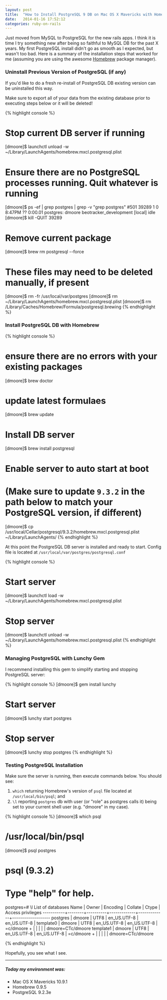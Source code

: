 ```yaml
---
layout: post
title:  "How to Install PostgreSQL 9 DB on Mac OS X Mavericks with Homebrew"
date:   2014-01-16 17:52:12
categories: ruby-on-rails
---
```


Just moved from MySQL to PostgreSQL for the new rails apps. I think it is time I try
something new after being so faithful to MySQL DB for the past X years. My first PostgreSQL
install didn't go as smooth as I expected, but wasn't too bad. Here is a summary of the installation
steps that worked for me (assuming you are using the awesome [Homebrew](http://brew.sh/) package 
manager).

### Uninstall Previous Version of PostgreSQL (if any)
If you'd like to do a fresh re-install of PostgreSQL DB existing version can be uninstalled this way.
<div class="alert alert-danger"><i class="fa fa-exclamation-circle fa-2x"></i> Make sure to export all of your data from the existing database prior
to executing steps below or it will be deleted!</div>

{% highlight console %}
# Stop current DB server if running
[dmoore]$ launchctl unload -w ~/Library/LaunchAgents/homebrew.mxcl.postgresql.plist

# Ensure there are no PostgreSQL processes running. Quit whatever is running
[dmoore]$ ps -ef | grep postgres | grep -v "grep postgres"
#501 39289     1   0  8:47PM ??         0:00.01 postgres: dmoore beotracker_development [local] idle 
[dmoore]$ kill -QUIT 39289

# Remove current package
[dmoore]$ brew rm postgresql --force

# These files may need to be deleted manually, if present
[dmoore]$ rm -fr /usr/local/var/postgres
[dmoore]$ rm ~/Library/LaunchAgents/homebrew.mxcl.postgresql.plist
[dmoore]$ rm /Library/Caches/Homebrew/Formula/postgresql.brewing
{% endhighlight %}

### Install PostgreSQL DB with Homebrew

{% highlight console %}
# ensure there are no errors with your existing packages
[dmoore]$ brew doctor 

# update latest formulaes
[dmoore]$ brew update

# Install DB server
[dmoore]$ brew install postgresql

# Enable server to auto start at boot
# (Make sure to update `9.3.2` in the path below to match your PostgreSQL version, if different)
[dmoore]$ cp /usr/local/Cellar/postgresql/9.3.2/homebrew.mxcl.postgresql.plist ~/Library/LaunchAgents/
{% endhighlight %}

At this point the PostgreSQL DB server is installed and ready to start. Config file is located
at `/usr/local/var/postgres/postgresql.conf`
 
{% highlight console %}
# Start server
[dmoore]$ launchctl load -w ~/Library/LaunchAgents/homebrew.mxcl.postgresql.plist
 
# Stop server
[dmoore]$ launchctl unload -w ~/Library/LaunchAgents/homebrew.mxcl.postgresql.plist
{% endhighlight %}

### Managing PostgreSQL with Lunchy Gem
 
I recommend installing this gem to simplify starting and stopping PostgreSQL server:

{% highlight console %}
[dmoore]$ gem install lunchy

# Start server
[dmoore]$ lunchy start postgres

# Stop server
[dmoore]$ lunchy stop postgres
{% endhighlight %}

### Testing PostgreSQL Installation

Make sure the server is running, then execute commands below. You should see:

1. `which` returning Homebrew's version of `psql` file located at `/usr/local/bin/psql`; and 
2. `\l` reporting `postgres` db with user (or "role" as postgres calls it) being set to your current 
shell user (e.g. "dmoore" in my case).

{% highlight console %}
[dmoore]$ which psql
# /usr/local/bin/psql

[dmoore]$ psql postgres
# psql (9.3.2)
# Type "help" for help.

postgres=# \l
                               List of databases
   Name    | Owner  | Encoding |   Collate   |    Ctype    | Access privileges 
-----------+--------+----------+-------------+-------------+-------------------
 postgres  | dmoore | UTF8     | en_US.UTF-8 | en_US.UTF-8 | 
 template0 | dmoore | UTF8     | en_US.UTF-8 | en_US.UTF-8 | =c/dmoore        +
           |        |          |             |             | dmoore=CTc/dmoore
 template1 | dmoore | UTF8     | en_US.UTF-8 | en_US.UTF-8 | =c/dmoore        +
           |        |          |             |             | dmoore=CTc/dmoore

{% endhighlight %}

Hopefully, you see what I see.

___
##### Today my environment was:

- Mac OS X Mavericks 10.9.1
- Homebrew 0.9.5
- PostgreSQL 9.2.3e